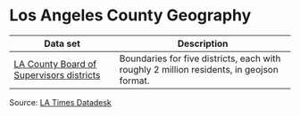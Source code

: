 # Los Angeles County Geography

Data set | Description
------------ | -------------
[LA County Board of Supervisors districts](https://github.com/stiles/data/blob/master/la-county-geography/) | Boundaries for five districts, each with roughly 2 million residents, in geojson format.

Source: [LA Times Datadesk](https://github.com/datadesk/boundaries.latimes.com/tree/master/data/shapefiles/la-county-supervisors/2011)